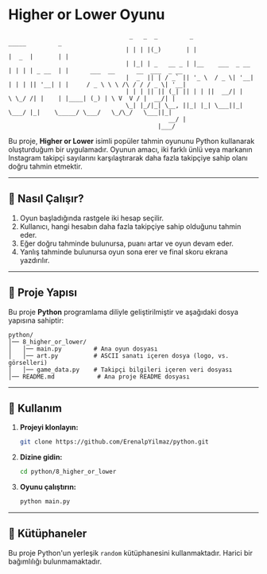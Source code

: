 # Higher or Lower Oyunu

```
                                  _   _  _         _                   _____         _
                                 | | | |(_)       | |                 |  _  |       | |
                                 | |_| | _   __ _ | |__    ___  _ __  | | | | _ __  | |      ___  __      __  ___  _ __
                                 |  _  || | / _` || '_ \  / _ \| '__| | | | || '__| | |     / _ \ \ \ /\ / / / _ \| '__|
                                 | | | || || (_| || | | ||  __/| |    \ \_/ /| |    | |____| (_) | \ V  V / |  __/| |
                                 \_| |_/|_| \__, ||_| |_| \___||_|     \___/ |_|    \_____/ \___/   \_/\_/   \___||_|
                                             __/ |
                                          |___/
```

Bu proje, **Higher or Lower** isimli popüler tahmin oyununu Python kullanarak oluşturduğum bir uygulamadır. Oyunun amacı, iki farklı ünlü veya markanın Instagram takipçi sayılarını karşılaştırarak daha fazla takipçiye sahip olanı doğru tahmin etmektir.

---

## 📌 Nasıl Çalışır?

1. Oyun başladığında rastgele iki hesap seçilir.
2. Kullanıcı, hangi hesabın daha fazla takipçiye sahip olduğunu tahmin eder.
3. Eğer doğru tahminde bulunursa, puanı artar ve oyun devam eder.
4. Yanlış tahminde bulunursa oyun sona erer ve final skoru ekrana yazdırılır.

---

## 📂 Proje Yapısı

Bu proje **Python** programlama diliyle geliştirilmiştir ve aşağıdaki dosya yapısına sahiptir:

```
python/
│── 8_higher_or_lower/
│   │── main.py         # Ana oyun dosyası
│   │── art.py          # ASCII sanatı içeren dosya (logo, vs. görselleri)
│   │── game_data.py    # Takipçi bilgileri içeren veri dosyası
│── README.md            # Ana proje README dosyası
```

---

## 🚀 Kullanım

1. **Projeyi klonlayın:**
   ```sh
   git clone https://github.com/ErenalpYilmaz/python.git
   ```
2. **Dizine gidin:**
   ```sh
   cd python/8_higher_or_lower
   ```
3. **Oyunu çalıştırın:**
   ```sh
   python main.py
   ```

---

## 📜 Kütüphaneler

Bu proje Python'un yerleşik `random` kütüphanesini kullanmaktadır. Harici bir bağımlılığı bulunmamaktadır.
